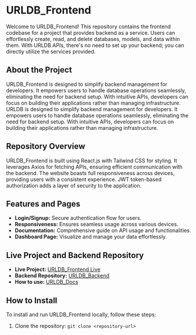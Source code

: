 # URLDB_Frontend
Welcome to URLDB_Frontend! This repository contains the frontend codebase for a project that provides backend as a service. Users can effortlessly create, read, and delete databases, models, and data within them. With URLDB APIs, there's no need to set up your backend; you can directly utilize the services provided.

## About the Project

URLDB_Frontend is designed to simplify backend management for developers. It empowers users to handle database operations seamlessly, eliminating the need for backend setup. With intuitive APIs, developers can focus on building their applications rather than managing infrastructure.
URLDB is designed to simplify backend management for developers. It empowers users to handle database operations seamlessly, eliminating the need for backend setup. With intuitive APIs, developers can focus on building their applications rather than managing infrastructure.

## Repository Overview

URLDB_Frontend is built using React.js with Tailwind CSS for styling. It leverages Axios for fetching APIs, ensuring efficient communication with the backend. The website boasts full responsiveness across devices, providing users with a consistent experience. JWT token-based authorization adds a layer of security to the application.
## Features and Pages
- **Login/Signup:** Secure authentication flow for users.
- **Responsiveness:** Ensures seamless usage across various devices.
- **Documentation:** Comprehensive guide on API usage and functionalities.
- **Dashboard Page:** Visualize and manage your data effortlessly.
## Live Project and Backend Repository
- **Live Project:** [URLDB_Frontend Live](https://urldb.vercel.app/)
- **Backend Repository:** [URLDB_Backend](https://github.com/PatidarManas/URLDB_Backend)
- **How to use:** [URLDB_Docs](https://urldb.vercel.app/docs)
## How to Install
To install and run URLDB_Frontend locally, follow these steps:
1. Clone the repository: `git clone <repository-url>`
